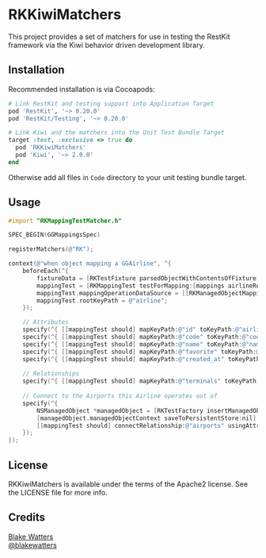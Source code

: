 RKKiwiMatchers
==============

This project provides a set of matchers for use in testing the RestKit framework via the Kiwi behavior driven development library.

## Installation

Recommended installation is via Cocoapods:

```ruby
# Link RestKit and testing support into Application Target
pod 'RestKit', '~> 0.20.0'
pod 'RestKit/Testing', '~> 0.20.0'

# Link Kiwi and the matchers into the Unit Test Bundle Target
target :test, :exclusive => true do
  pod 'RKKiwiMatchers'
  pod 'Kiwi', '~> 2.0.0'
end
```

Otherwise add all files in `Code` directory to your unit testing bundle target.

## Usage

``` objective-c
#import "RKMappingTestMatcher.h"

SPEC_BEGIN(GGMappingsSpec)

registerMatchers(@"RK");

context(@"when object mapping a GGAirline", ^{
    beforeEach(^{
        fixtureData = [RKTestFixture parsedObjectWithContentsOfFixture:@"Fixtures/airlines/1.json"];
        mappingTest = [RKMappingTest testForMapping:[mappings airlineResponseMapping] sourceObject:fixtureData destinationObject:nil];
        mappingTest.mappingOperationDataSource = [[RKManagedObjectMappingOperationDataSource alloc] initWithManagedObjectContext:managedObjectStore.persistentStoreManagedObjectContext cache:nil];
        mappingTest.rootKeyPath = @"airline";
    });

	// Attributes
    specify(^{ [[mappingTest should] mapKeyPath:@"id" toKeyPath:@"airlineID" withValue:@1234]; });
    specify(^{ [[mappingTest should] mapKeyPath:@"code" toKeyPath:@"code" withValue:@"DL"]; });
    specify(^{ [[mappingTest should] mapKeyPath:@"name" toKeyPath:@"name" withValue:@"Delta Air Lines"]; });
    specify(^{ [[mappingTest should] mapKeyPath:@"favorite" toKeyPath:@"favorite" withValue:@NO]; });
    specify(^{ [[mappingTest should] mapKeyPath:@"created_at" toKeyPath:@"createdAt" withValue:RKDateFromString(@"2012-01-07T12:00:00Z")]; });
    
    // Relationships
    specify(^{ [[mappingTest should] mapKeyPath:@"terminals" toKeyPath:@"terminals" usingMapping:[mappings terminalResponseMapping]]; });
    
    // Connect to the Airports this Airline operates out of
    specify(^{
        NSManagedObject *managedObject = [RKTestFactory insertManagedObjectForEntityForName:@"Airport" inManagedObjectContext:nil withProperties:@{@"airportID" : @12345}];
        [managedObject.managedObjectContext saveToPersistentStore:nil];
        [[mappingTest should] connectRelationship:@"airports" usingAttributes:@{ @"airportIDs": @"airportID" } withValue:managedObject];
    });
});

```

## License

RKKiwiMatchers is available under the terms of the Apache2 license. See the LICENSE file for more info.

## Credits

[Blake Watters](http://github.com/blakewatters)  
[@blakewatters](https://twitter.com/blakewatters)

